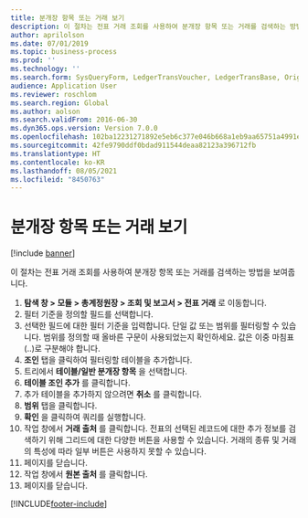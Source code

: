 ```yaml
---
title: 분개장 항목 또는 거래 보기
description: 이 절차는 전표 거래 조회를 사용하여 분개장 항목 또는 거래를 검색하는 방법을 보여줍니다.
author: aprilolson
ms.date: 07/01/2019
ms.topic: business-process
ms.prod: ''
ms.technology: ''
ms.search.form: SysQueryForm, LedgerTransVoucher, LedgerTransBase, Originaldocuments
audience: Application User
ms.reviewer: roschlom
ms.search.region: Global
ms.author: aolson
ms.search.validFrom: 2016-06-30
ms.dyn365.ops.version: Version 7.0.0
ms.openlocfilehash: 102ba12231271892e5eb6c377e046b668a1eb9aa65751a4991e771ecc0576b69
ms.sourcegitcommit: 42fe9790ddf0bdad911544deaa82123a396712fb
ms.translationtype: HT
ms.contentlocale: ko-KR
ms.lasthandoff: 08/05/2021
ms.locfileid: "8450763"
---
```

# <a name="view-journal-entries-or-transactions"></a>분개장 항목 또는 거래 보기

[!include [banner](../../includes/banner.md)]

이 절차는 전표 거래 조회를 사용하여 분개장 항목 또는 거래를 검색하는 방법을 보여줍니다.

1. **탐색 창 > 모듈 > 총계정원장 > 조회 및 보고서 > 전표 거래** 로 이동합니다.
2. 필터 기준을 정의할 필드를 선택합니다.
3. 선택한 필드에 대한 필터 기준을 입력합니다. 단일 값 또는 범위를 필터링할 수 있습니다. 범위를 정의할 때 올바른 구문이 사용되었는지 확인하세요. 값은 이중 마침표(..)로 구분해야 합니다.  
4. **조인** 탭을 클릭하여 필터링할 테이블을 추가합니다.
5. 트리에서 **테이블/일반 분개장 항목** 을 선택합니다.
6. **테이블 조인 추가** 를 클릭합니다.
7. 추가 테이블을 추가하지 않으려면 **취소** 를 클릭합니다.
8. **범위** 탭을 클릭합니다.
9. **확인** 을 클릭하여 쿼리를 실행합니다.
10. 작업 창에서 **거래 출처** 를 클릭합니다. 전표의 선택된 레코드에 대한 추가 정보를 검색하기 위해 그리드에 대한 다양한 버튼을 사용할 수 있습니다. 거래의 종류 및 거래의 특성에 따라 일부 버튼은 사용하지 못할 수 있습니다.
11. 페이지를 닫습니다.
12. 작업 창에서 **원본 출처** 를 클릭합니다.
13. 페이지를 닫습니다.



[!INCLUDE[footer-include](../../../includes/footer-banner.md)]